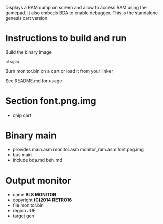 Displays a RAM dump on screen and allow to access RAM using the gamepad.
It also embeds BDA to enable debugger.
This is the standalone genesis cart version.

Instructions to build and run
=============================

Build the binary image

    blsgen

Burn monitor.bin on a cart or load it from your linker

See README.md for usage

Section font.png.img
====================

 - chip cart

Binary main
===========

 - provides main.asm monitor.asm monitor_ram.asm font.png.img
 - bus main
 - include bda.md beh.md

Output monitor
==============

 - name **BLS MONITOR**
 - copyright **(C)2014 RETRO16**
 - file monitor.bin
 - region JUE
 - target gen

